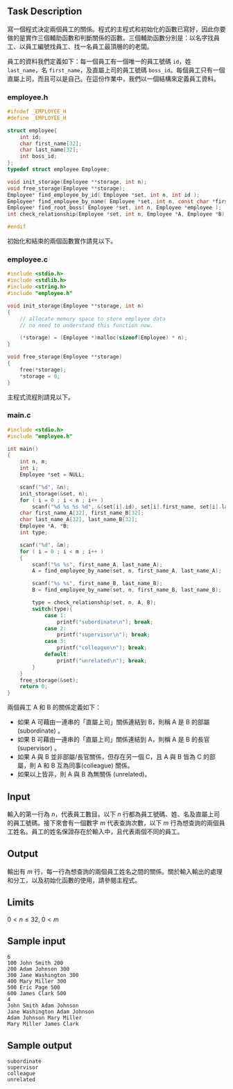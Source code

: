 ## Task Description ##

寫一個程式決定兩個員工的關係。程式的主程式和初始化的函數已寫好，因此你要做的是實作三個輔助函數和判斷關係的函數。三個輔助函數分別是：以名字找員工、以員工編號找員工、找一名員工最頂層的的老闆。

員工的資料我們定義如下：每一個員工有一個唯一的員工號碼 `id`，姓 `last_name`，名 `first_name`，及直屬上司的員工號碼 `boss_id`。每個員工只有一個直屬上司，而且可以是自己。在這份作業中，我們以一個結構來定義員工資料。

### employee.h ###

```c
#ifndef _EMPLOYEE_H
#define _EMPLOYEE_H

struct employee{
    int id;
    char first_name[32];
    char last_name[32];
    int boss_id;
};
typedef struct employee Employee;

void init_storage(Employee **storage, int n);
void free_storage(Employee **storage);
Employee* find_employee_by_id( Employee *set, int n, int id );
Employee* find_employee_by_name( Employee *set, int n, const char *first_name, const char *last_name );
Employee* find_root_boss( Employee *set, int n, Employee *employee );
int check_relationship(Employee *set, int n, Employee *A, Employee *B);

#endif
```

初始化和結束的兩個函數實作請見以下。

### employee.c ###

```c
#include <stdio.h>
#include <stdlib.h>
#include <string.h>
#include "employee.h"

void init_storage(Employee **storage, int n)
{
    // allocate memory space to store employee data
    // no need to understand this function now.

    (*storage) = (Employee *)malloc(sizeof(Employee) * n);
}

void free_storage(Employee **storage)
{
    free(*storage);
    *storage = 0;
}
```

主程式流程則請見以下。

### main.c ###

```c
#include <stdio.h>
#include "employee.h"

int main()
{
    int n, m;
    int i;
    Employee *set = NULL;

    scanf("%d", &n);
    init_storage(&set, n);
    for ( i = 0 ; i < n ; i++ )
        scanf("%d %s %s %d", &(set[i].id), set[i].first_name, set[i].last_name, &(set[i].boss_id));
    char first_name_A[32], first_name_B[32];
    char last_name_A[32], last_name_B[32];
    Employee *A, *B;
    int type;

    scanf("%d", &m);
    for ( i = 0 ; i < m ; i++ )
    {
        scanf("%s %s", first_name_A, last_name_A);  
        A = find_employee_by_name(set, n, first_name_A, last_name_A);

        scanf("%s %s", first_name_B, last_name_B);  
        B = find_employee_by_name(set, n, first_name_B, last_name_B);

        type = check_relationship(set, n, A, B);
        switch(type){
            case 1:
                printf("subordinate\n"); break;
            case 2:
                printf("supervisor\n"); break;
            case 3:
                printf("colleague\n"); break;
            default:
                printf("unrelated\n"); break;
        }
    }
    free_storage(&set);
    return 0;
}
```

兩個員工 A 和 B 的關係定義如下：

* 如果 A 可藉由一連串的「直屬上司」關係連結到 B，則稱 A 是 B 的部屬 (subordinate) 。
* 如果 B 可藉由一連串的「直屬上司」關係連結到 A，則稱 A 是 B 的長官 (supervisor) 。
* 如果 A 與 B 並非部屬/長官關係，但存在另一個 C，且 A 與 B 皆為 C 的部屬，則 A 和 B 互為同事(colleague) 關係。
* 如果以上皆非，則 A 與 B 為無關係 (unrelated)。

## Input ##

輸入的第一行為 $n$，代表員工數目。以下 $n$ 行都為員工號碼、姓、名及直屬上司的員工號碼。接下來會有一個數字 $m$ 代表查詢次數，以下 $m$ 行為想查詢的兩個員工姓名。員工的姓名保證存在於輸入中，且代表兩個不同的員工。

## Output ##

輸出有 $m$ 行，每一行為想查詢的兩個員工姓名之間的關係。關於輸入輸出的處理和分工，以及初始化函數的使用，請參閱主程式。

## Limits ##

$0 < n \le 32 , \; 0 < m$

## Sample input ##
```
6
100 John Smith 200
200 Adam Johnson 300
300 Jane Washington 300
400 Mary Miller 300
500 Eric Page 500
600 James Clark 500
4
John Smith Adam Johnson
Jane Washington Adam Johnson
Adam Johnson Mary Miller
Mary Miller James Clark
```

## Sample output ##
```
subordinate
supervisor
colleague
unrelated
```